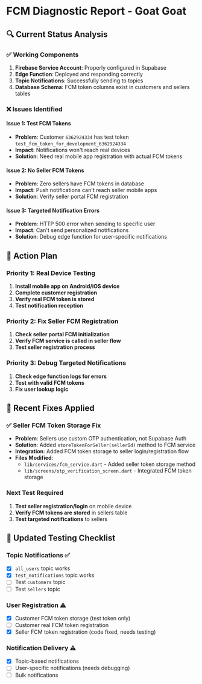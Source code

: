 # FCM Diagnostic Report - Goat Goat

## 🔍 **Current Status Analysis**

### ✅ **Working Components**
1. **Firebase Service Account**: Properly configured in Supabase
2. **Edge Function**: Deployed and responding correctly
3. **Topic Notifications**: Successfully sending to topics
4. **Database Schema**: FCM token columns exist in customers and sellers tables

### ❌ **Issues Identified**

#### **Issue 1: Test FCM Tokens**
- **Problem**: Customer `6362924334` has test token `test_fcm_token_for_development_6362924334`
- **Impact**: Notifications won't reach real devices
- **Solution**: Need real mobile app registration with actual FCM tokens

#### **Issue 2: No Seller FCM Tokens**
- **Problem**: Zero sellers have FCM tokens in database
- **Impact**: Push notifications can't reach seller mobile apps
- **Solution**: Verify seller portal FCM registration

#### **Issue 3: Targeted Notification Errors**
- **Problem**: HTTP 500 error when sending to specific user
- **Impact**: Can't send personalized notifications
- **Solution**: Debug edge function for user-specific notifications

## 🎯 **Action Plan**

### **Priority 1: Real Device Testing**
1. **Install mobile app on Android/iOS device**
2. **Complete customer registration**
3. **Verify real FCM token is stored**
4. **Test notification reception**

### **Priority 2: Fix Seller FCM Registration**
1. **Check seller portal FCM initialization**
2. **Verify FCM service is called in seller flow**
3. **Test seller registration process**

### **Priority 3: Debug Targeted Notifications**
1. **Check edge function logs for errors**
2. **Test with valid FCM tokens**
3. **Fix user lookup logic**

## 🔄 **Recent Fixes Applied**

### **✅ Seller FCM Token Storage Fix**
- **Problem**: Sellers use custom OTP authentication, not Supabase Auth
- **Solution**: Added `storeTokenForSeller(sellerId)` method to FCM service
- **Integration**: Added FCM token storage to seller login/registration flow
- **Files Modified**:
  - `lib/services/fcm_service.dart` - Added seller token storage method
  - `lib/screens/otp_verification_screen.dart` - Integrated FCM token storage

### **Next Test Required**
1. **Test seller registration/login** on mobile device
2. **Verify FCM tokens are stored** in sellers table
3. **Test targeted notifications** to sellers

## 🧪 **Updated Testing Checklist**

### **Topic Notifications** ✅
- [x] `all_users` topic works
- [x] `test_notifications` topic works
- [ ] Test `customers` topic
- [ ] Test `sellers` topic

### **User Registration** ⚠️
- [x] Customer FCM token storage (test token only)
- [ ] Customer real FCM token registration
- [x] Seller FCM token registration (code fixed, needs testing)

### **Notification Delivery** ⚠️
- [x] Topic-based notifications
- [ ] User-specific notifications (needs debugging)
- [ ] Bulk notifications